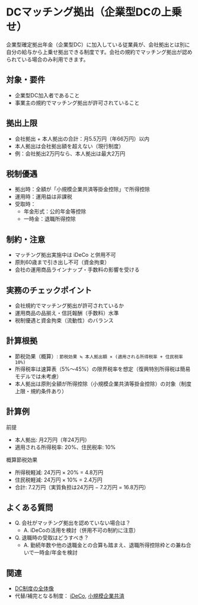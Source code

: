 # DCマッチング拠出（企業型DCの上乗せ）

企業型確定拠出年金（企業型DC）に加入している従業員が、会社拠出とは別に自分の給与から上乗せ拠出できる制度です。会社の規約でマッチング拠出が認められている場合のみ利用できます。

## 対象・要件
- 企業型DC加入者であること
- 事業主の規約でマッチング拠出が許可されていること

## 拠出上限
- 会社拠出 + 本人拠出の合計：月5.5万円（年66万円）以内
- 本人拠出は会社拠出額を超えない（現行制度）
- 例：会社拠出2万円なら、本人拠出は最大2万円

## 税制優遇
- 拠出時：全額が「小規模企業共済等掛金控除」で所得控除
- 運用時：運用益は非課税
- 受取時：
  - 年金形式：公的年金等控除
  - 一時金：退職所得控除

## 制約・注意
- マッチング拠出実施中は iDeCo と併用不可
- 原則60歳まで引き出し不可（資金拘束）
- 会社の運用商品ラインナップ・手数料の影響を受ける

## 実務のチェックポイント
- 会社規約でマッチング拠出が許可されているか
- 運用商品の品揃え・信託報酬（手数料）水準
- 税制優遇と資金拘束（流動性）のバランス

## 計算根拠
- 節税効果（概算）: `節税効果 ≒ 本人拠出額 × (適用される所得税率 + 住民税率10%)`
- 所得税率は速算表（5%〜45%）の限界税率を想定（復興特別所得税は簡易モデルでは未考慮）
- 本人拠出は原則全額が所得控除（小規模企業共済等掛金控除）の対象（制度上限・規約条件あり）

## 計算例
前提
- 本人拠出: 月2万円（年24万円）
- 適用される所得税率: 20%、住民税率: 10%

概算節税効果
- 所得税軽減: 24万円 × 20% = 4.8万円
- 住民税軽減: 24万円 × 10% = 2.4万円
- 合計: 7.2万円（実質負担は24万円 − 7.2万円 = 16.8万円）

## よくある質問
- Q. 会社がマッチング拠出を認めていない場合は？
  - A. iDeCoの活用を検討（併用不可の制約に注意）
- Q. 退職時の受取はどうすべき？
  - A. 勤続年数や他の退職金との合算も踏まえ、退職所得控除枠との兼ね合いで一時金/年金を検討

## 関連
- [DC制度の全体像](DC制度解説.md)
- 代替/補完となる制度： [iDeCo](個人型確定拠出年金_iDeCo.md), [小規模企業共済](小規模企業共済.md)
